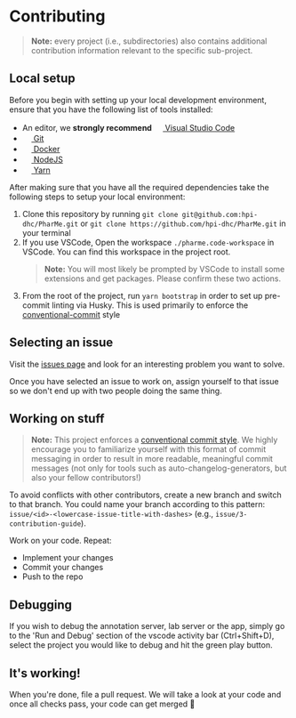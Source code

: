 # Contributing

> **Note:** every project (i.e., subdirectories) also contains additional contribution information relevant to the specific sub-project.

## Local setup

Before you begin with setting up your local development environment, ensure that you have the following list of tools installed:

- An editor, we **strongly recommend** [<img src="https://user-images.githubusercontent.com/82543715/142914400-49d5815b-71a7-4198-9501-157fc3aa40a2.png" width="16" height="16"> Visual Studio Code](https://code.visualstudio.com)
- [<img src="https://user-images.githubusercontent.com/82543715/142914382-5be71efd-9e34-46c2-aad6-04255c430594.png" width="16" height="16"> Git](https://git-scm.com/downloads)
- [<img src="https://user-images.githubusercontent.com/58258541/143049489-668aea70-bb2c-420d-b3e8-e0edc42a4e92.png" width="16" height="16"> Docker](https://docs.docker.com/get-docker/)
- [<img src="https://user-images.githubusercontent.com/58258541/143050266-4a2030d1-c319-447d-812b-2ad8a4020d48.png" width="16" height="16"> NodeJS](https://nodejs.org)
- [<img src="https://user-images.githubusercontent.com/58258541/143050227-b374b1f7-e28e-4b90-b7f0-b9112521d3b1.png" width="16" height="16"> Yarn](https://yarnpkg.com/)

After making sure that you have all the required dependencies take the following steps to setup your local environment:

1. Clone this repository by running `git clone git@github.com:hpi-dhc/PharMe.git` or `git clone https://github.com/hpi-dhc/PharMe.git` in your terminal
2. If you use VSCode, Open the workspace `./pharme.code-workspace` in VSCode. You can find this workspace in the project root.
    > **Note:** You will most likely be prompted by VSCode to install some extensions and get packages. Please confirm these two actions.
3. From the root of the project, run `yarn bootstrap` in order to set up pre-commit linting via Husky. This is used primarily to enforce the [conventional-commit](https://www.conventionalcommits.org/en/v1.0.0/) style

## Selecting an issue

Visit the [issues page](https://github.com/hpi-dhc/PharMe/issues) and look for an interesting problem you want to solve.

Once you have selected an issue to work on, assign yourself to that issue so we don't end up with two people doing the same thing.

## Working on stuff

> **Note:** This project enforces a [conventional commit style](https://www.conventionalcommits.org/en/v1.0.0/). We highly encourage you to familiarize yourself with this format of commit messaging in order to result in more readable, meaningful commit messages (not only for tools such as auto-changelog-generators, but also your fellow contributors!)

To avoid conflicts with other contributors, create a new branch and switch to that branch. You could name your branch according to this pattern: `issue/<id>-<lowercase-issue-title-with-dashes>` (e.g., `issue/3-contribution-guide`).

Work on your code. Repeat:

- Implement your changes
- Commit your changes
- Push to the repo

## Debugging

If you wish to debug the annotation server, lab server or the app, simply go to the 'Run and Debug' section of the vscode activity bar (Ctrl+Shift+D),
select the project you would like to debug and hit the green play button.

## It's working!

When you're done, file a pull request. We will take a look at your code and once all checks pass, your code can get merged 🥳
